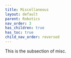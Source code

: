 ```yaml
---
title: Miscellaneous
layout: default
parent: Robotics
nav_order: 3
has_children: true
has_toc: true
child_nav_order: reversed
---
```


This is the subsection of misc.
